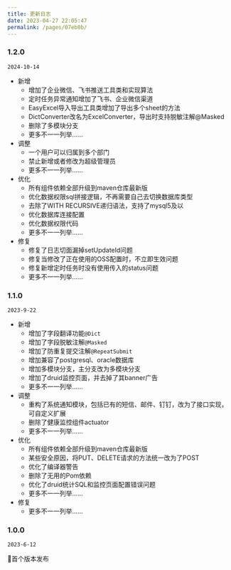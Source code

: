 ```yaml
---
title: 更新日志
date: 2023-04-27 22:05:47
permalink: /pages/07eb0b/
---
```

###  1.2.0
`2024-10-14`

- 新增
  - 增加了企业微信、飞书推送工具类和实现算法
  - 定时任务异常通知增加了飞书、企业微信渠道
  - EasyExcel导入导出工具类增加了导出多个sheet的方法
  - DictConverter改名为ExcelConverter，导出时支持脱敏注解@Masked
  - 删除了多模块分支
  - 更多不一一列举……
- 调整
  - 一个用户可以归属到多个部门
  - 禁止新增或者修改为超级管理员
  - 更多不一一列举……
- 优化
  - 所有组件依赖全部升级到maven仓库最新版
  - 优化数据权限sql拼接逻辑，不再需要自己去切换数据库类型
  - 去除了WITH RECURSIVE递归语法，支持了mysql5及以
  - 优化数据库连接配置
  - 优化数据权限代码
  - 更多不一一列举……
- 修复
  - 修复了日志切面漏掉setUpdateId问题
  - 修复当修改了正在使用的OSS配置时，不立即生效问题
  - 修复新增定时任务时没有使用传入的status问题
  - 更多不一一列举……


###  1.1.0
`2023-9-22`

- 新增
  - 增加了字段翻译功能`@Dict`
  - 增加了字段脱敏注解`@Masked`
  - 增加了防重复提交注解`@RepeatSubmit`
  - 增加兼容了postgresql、oracle数据库
  - 增加多模块分支，主分支改为多模块分支
  - 增加了druid监控页面，并去掉了其banner广告
  - 更多不一一列举……
- 调整
  - 重构了系统通知模块，包括已有的短信、邮件、钉钉，改为了接口实现，可自定义扩展
  - 删除了健康监控组件actuator
  - 更多不一一列举……
- 优化
  - 所有组件依赖全部升级到maven仓库最新版
  - 某些安全原因，将PUT、DELETE请求的方法统一改为了POST
  - 优化了编译器警告
  - 删除了无用的Pom依赖
  - 优化了druid统计SQL和监控页面配置错误问题
  - 更多不一一列举……
- 修复
  - 更多不一一列举……



###  1.0.0
`2023-6-12`

🤖首个版本发布
